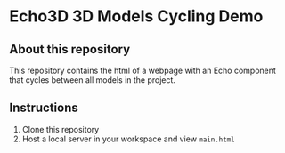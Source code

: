 # Echo3D 3D Models Cycling Demo

## About this repository

This repository contains the html of a webpage with an Echo component that cycles between all models in the project.

## Instructions

1. Clone this repository
2. Host a local server in your workspace and view `main.html`